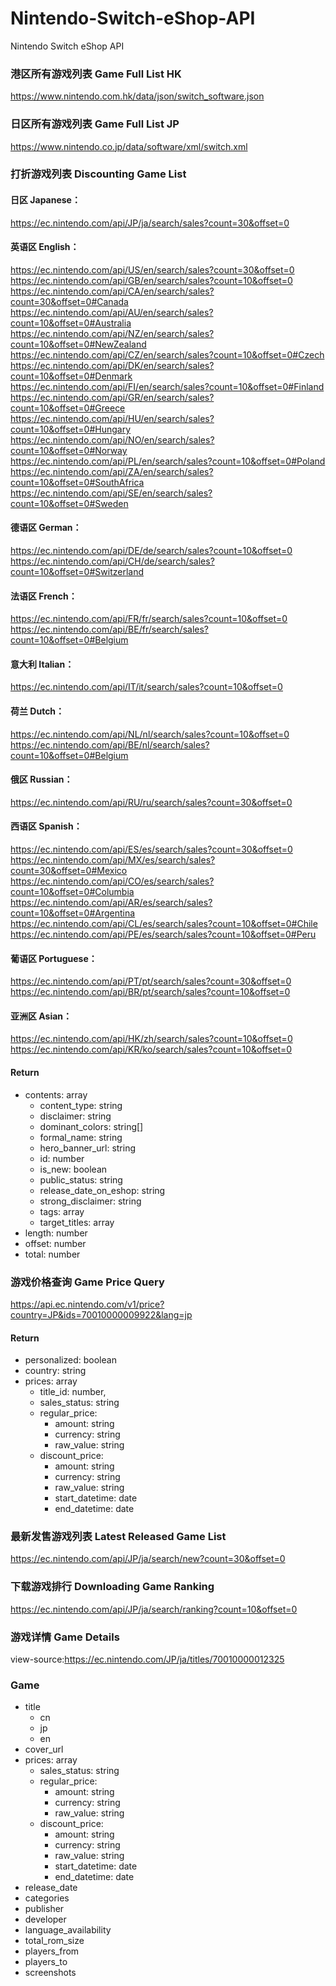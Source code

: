 # Nintendo-Switch-eShop-API
 Nintendo Switch eShop API 
 
 
 
### 港区所有游戏列表 Game Full List HK
https://www.nintendo.com.hk/data/json/switch_software.json

### 日区所有游戏列表 Game Full List JP
https://www.nintendo.co.jp/data/software/xml/switch.xml

### 打折游戏列表 Discounting Game List
#### 日区 Japanese：  
https://ec.nintendo.com/api/JP/ja/search/sales?count=30&offset=0  

#### 英语区 English：  
https://ec.nintendo.com/api/US/en/search/sales?count=30&offset=0  
https://ec.nintendo.com/api/GB/en/search/sales?count=10&offset=0  
https://ec.nintendo.com/api/CA/en/search/sales?count=30&offset=0#Canada  
https://ec.nintendo.com/api/AU/en/search/sales?count=10&offset=0#Australia  
https://ec.nintendo.com/api/NZ/en/search/sales?count=10&offset=0#NewZealand  
https://ec.nintendo.com/api/CZ/en/search/sales?count=10&offset=0#Czech  
https://ec.nintendo.com/api/DK/en/search/sales?count=10&offset=0#Denmark  
https://ec.nintendo.com/api/FI/en/search/sales?count=10&offset=0#Finland  
https://ec.nintendo.com/api/GR/en/search/sales?count=10&offset=0#Greece  
https://ec.nintendo.com/api/HU/en/search/sales?count=10&offset=0#Hungary  
https://ec.nintendo.com/api/NO/en/search/sales?count=10&offset=0#Norway  
https://ec.nintendo.com/api/PL/en/search/sales?count=10&offset=0#Poland  
https://ec.nintendo.com/api/ZA/en/search/sales?count=10&offset=0#SouthAfrica  
https://ec.nintendo.com/api/SE/en/search/sales?count=10&offset=0#Sweden  

#### 德语区 German：  
https://ec.nintendo.com/api/DE/de/search/sales?count=10&offset=0  
https://ec.nintendo.com/api/CH/de/search/sales?count=10&offset=0#Switzerland  

#### 法语区 French：  
https://ec.nintendo.com/api/FR/fr/search/sales?count=10&offset=0  
https://ec.nintendo.com/api/BE/fr/search/sales?count=10&offset=0#Belgium  

#### 意大利 Italian：  
https://ec.nintendo.com/api/IT/it/search/sales?count=10&offset=0  

#### 荷兰 Dutch：  
https://ec.nintendo.com/api/NL/nl/search/sales?count=10&offset=0  
https://ec.nintendo.com/api/BE/nl/search/sales?count=10&offset=0#Belgium  

#### 俄区 Russian：  
https://ec.nintendo.com/api/RU/ru/search/sales?count=30&offset=0  

#### 西语区 Spanish：  
https://ec.nintendo.com/api/ES/es/search/sales?count=30&offset=0  
https://ec.nintendo.com/api/MX/es/search/sales?count=30&offset=0#Mexico  
https://ec.nintendo.com/api/CO/es/search/sales?count=10&offset=0#Columbia  
https://ec.nintendo.com/api/AR/es/search/sales?count=10&offset=0#Argentina  
https://ec.nintendo.com/api/CL/es/search/sales?count=10&offset=0#Chile  
https://ec.nintendo.com/api/PE/es/search/sales?count=10&offset=0#Peru  

#### 葡语区 Portuguese：  
https://ec.nintendo.com/api/PT/pt/search/sales?count=30&offset=0  
https://ec.nintendo.com/api/BR/pt/search/sales?count=10&offset=0  

#### 亚洲区 Asian：  
https://ec.nintendo.com/api/HK/zh/search/sales?count=10&offset=0  
https://ec.nintendo.com/api/KR/ko/search/sales?count=10&offset=0  

#### Return
- contents: array
  - content_type: string
  - disclaimer: string
  - dominant_colors: string[]
  - formal_name: string
  - hero_banner_url: string
  - id: number
  - is_new: boolean
  - public_status: string
  - release_date_on_eshop: string
  - strong_disclaimer: string
  - tags: array
  - target_titles: array
- length: number
- offset: number
- total: number

### 游戏价格查询 Game Price Query
https://api.ec.nintendo.com/v1/price?country=JP&ids=70010000009922&lang=jp  

#### Return
- personalized: boolean
- country: string
- prices: array
    - title_id: number,
    - sales_status: string
    - regular_price:
       - amount: string
       - currency: string
       - raw_value: string
    - discount_price:
       - amount: string
       - currency: string
       - raw_value: string
       - start_datetime: date
       - end_datetime: date

### 最新发售游戏列表 Latest Released Game List
https://ec.nintendo.com/api/JP/ja/search/new?count=30&offset=0  

### 下载游戏排行 Downloading Game Ranking
https://ec.nintendo.com/api/JP/ja/search/ranking?count=10&offset=0  

### 游戏详情 Game Details
view-source:https://ec.nintendo.com/JP/ja/titles/70010000012325  

### Game
  - title
    - cn
    - jp
    - en
  - cover_url
  - prices: array
      - sales_status: string
      - regular_price:
        - amount: string
        - currency: string
        - raw_value: string
      - discount_price:
        - amount: string
        - currency: string
        - raw_value: string
        - start_datetime: date
        - end_datetime: date
  - release_date
  - categories
  - publisher
  - developer
  - language_availability
  - total_rom_size
  - players_from
  - players_to
  - screenshots

